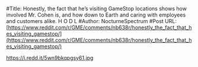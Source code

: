 #Title: Honestly, the fact that he’s visiting GameStop locations shows how involved Mr. Cohen is, and how down to Earth and caring with employees and customers alike. H O D L
#Author: NocturneSpectrum
#Post URL: [https://www.reddit.com/r/GME/comments/nb638r/honestly_the_fact_that_hes_visiting_gamestop/](https://www.reddit.com/r/GME/comments/nb638r/honestly_the_fact_that_hes_visiting_gamestop/)


https://i.redd.it/5wn9bkqpgsy61.jpg